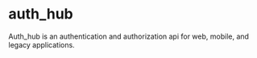 # auth_hub
Auth_hub is an authentication and authorization api for web, mobile, and legacy applications.
